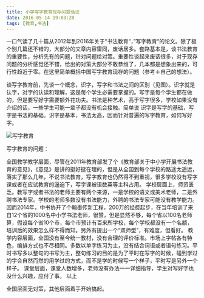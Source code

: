 ```yaml
---
title: 小学写字教育现存问题刍议
date: 2016-05-14 19:03:20
tags: [教育,书法]
---
```

一口气读了几十篇从2012年到2016年关于“书法教育“，”写字教育“的论文。除了极个别几篇还不错的，大部分的文章内容雷同，废话居多。套路基本是，谈书法教育的重要性，分析先有的问题，针对问题给对策。重要性谈起来废话很多，对于现存问题的分析感觉还不错，给出的对策大部分不敢恭维了，几本都是想象出来的，可行性趋近于零。在这里简单概括中国写字教育现存的问题（参考＋自己的想法）。

<!-- more -->

谈写字教育前，先谈一个概念，识字，写字和书法之间的区别（见图）。识字就是认字，对字的认读和理解，这是每个学生必需要掌握的。写字是每个学生都在做的，但是要写好字需要额外花功夫。书法是种艺术，高于写字很多，学校如果没有介绍的话，一些学生可能一辈子都没有机会接触。简单说 识字是写字的基础，写字是书法的基础。识字是基本，书法太高，因而针对普遍的写字教育，如何写好字。

![写字教育](https://i.imgur.com/F9Kj0DL.png)


写字教育的问题：

全国教学教学层面，尽管在2011年教育部发了个《教育部关于中小学开展书法教育的意见》，《意见》是讲的挺好挺在理的，但是从全国到每个学校的路途太遥远，落实了那么几年，不说书法教育，写字教育也仍然得不到重视，很多学校没有写字课或者在应试教育的逼迫下，写字课被语数英等主科占用。
学校层面上，师资匮乏。教写字或者书法的老师主要有两个来源，一是学校的语文或美术老师，二是外聘书法专家。学校的老师多数没有书法能力，外聘的书法专家可能没有教学能力。因而2014年，中书协开了个翰墨传新工程，200万的经费起步，在当年培训了来自12个省的1000名中小学书法老师，很赞，但是显然不够，每个省以100名老师算，假设每个省10个市，每个市预计有百来所学校，每个学校都没有一个名额，培训后的效果怎么样不得而知。另外有提出一个“双师型”，有难度，但看好。
教学内容层面，全国没有至今统一教材，没有合理的评价标准。市场上字帖各有特色，编排方式也不尽相同。多数以单字练习为主，没有结合词语或者语句练习。平时书写多以整句的书写为主，整句练习的目的是为了平时在写字的时候，碰到学过的字会自然而然的用学过的方式，而不是学的时候写一个样子，平时写是另外一个样子。
课堂层面，课堂人数增多，老师没有办法一一详细指导，学生对写好字也没什么兴趣，应付了事。
以上

全国层面无对策，其他层面着手开始搞起。
